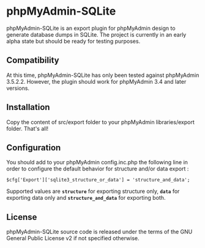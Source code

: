 phpMyAdmin-SQLite
=================

phpMyAdmin-SQLite is an export plugin for phpMyAdmin design to generate database dumps in SQLite.
The project is currently in an early alpha state but should be ready for testing purposes.

Compatibility
-------------

At this time, phpMyAdmin-SQLite has only been tested against phpMyAdmin 3.5.2.2.
However, the plugin should work for phpMyAdmin 3.4 and later versions.

Installation
------------

Copy the content of src/export folder to your phpMyAdmin libraries/export folder.
That's all!

Configuration
-------------

You should add to your phpMyAdmin config.inc.php the following line in order to configure the default behavior for structure and/or data export :

`$cfg['Export']['sqlite3_structure_or_data'] = 'structure_and_data';`

Supported values are **`structure`** for exporting structure only, **`data`** for exporting data only and  **`structure_and_data`** for exporting both.

License
-------

phpMyAdmin-SQLite source code is released under the terms of the GNU General Public License v2 if not specified otherwise.
